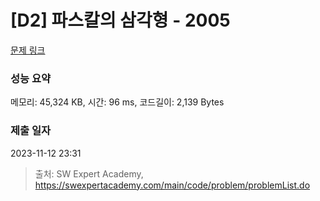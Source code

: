 # [D2] 파스칼의 삼각형 - 2005 

[문제 링크](https://swexpertacademy.com/main/code/problem/problemDetail.do?contestProbId=AV5P0-h6Ak4DFAUq) 

### 성능 요약

메모리: 45,324 KB, 시간: 96 ms, 코드길이: 2,139 Bytes

### 제출 일자

2023-11-12 23:31



> 출처: SW Expert Academy, https://swexpertacademy.com/main/code/problem/problemList.do